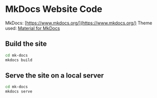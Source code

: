 # MkDocs Website Code

MkDocs: [https://www.mkdocs.org/](https://www.mkdocs.org/)
Theme used: [Material for MkDocs](https://squidfunk.github.io/mkdocs-material/)

## Build the site
```bash
cd mk-docs
mkdocs build
```

## Serve the site on a local server
```bash
cd mk-docs
mkdocs serve
```

